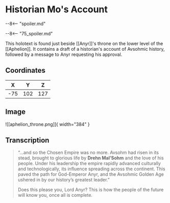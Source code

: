 # Historian Mo's Account

--8<-- "spoiler.md"

--8<-- "75_spoiler.md"

This holotext is found just beside [[Anyr]]'s throne on the lower level of the [[Aphelion]]. It contains a draft of a historian's account of Avsohmic history, followed by a message to Anyr requesting his approval.

## Coordinates
| **X** | **Y** | **Z** |
| :---: | :---: | :---: |
|  -75  |  102  |  127  |

## Image

![[aphelion_throne.png]]{ width="384" }

## Transcription
> “...and so the Chosen Empire was no more. Avsohm had risen in its stead, brought to glorious life by **Drehn Mal’Sohm** and the love of his people. Under his leadership the empire rapidly advanced culturally and technologically, its influence spreading across the continent. This paved the path for God-Emperor Anyr, and the Avsohmic Golden Age ushered in by our history’s greatest leader.”
>
> Does this please you, Lord Anyr? This is how the people of the future will know you, once all is complete.
